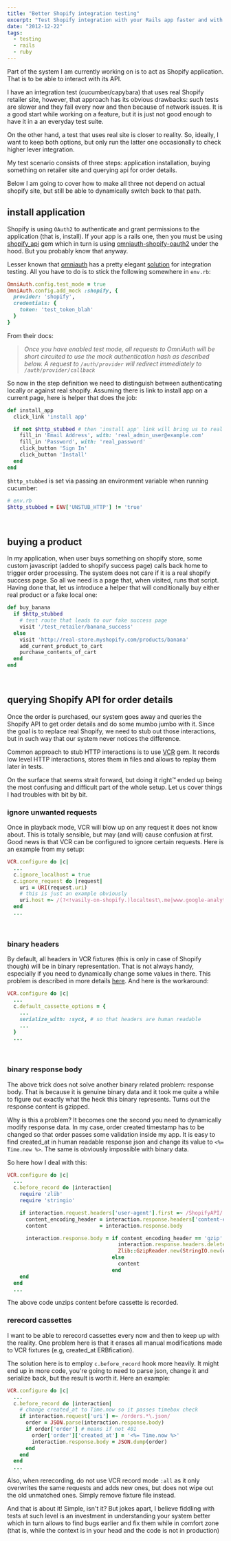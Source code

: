 ```yaml
---
title: "Better Shopify integration testing"
excerpt: "Test Shopify integration with your Rails app faster and with more confidence."
date: "2012-12-22"
tags:
  - testing
  - rails
  - ruby
---
```


Part of the system I am currently working on is to act as Shopify application. That is to be able to interact with its API.

I have an integration test (cucumber/capybara) that uses real Shopify retailer site, however, that approach has its obvious drawbacks: such tests are slower and they fail every now and then because of network issues. It is a good start while working on a feature, but it is just not good enough to have it in a an everyday test suite.

On the other hand, a test that uses real site is closer to reality. So, ideally, I want to keep both options, but only run the latter one occasionally to check higher lever integration.

My test scenario consists of three steps: application installation, buying something on retailer site and querying api for order details.

Below I am going to cover how to make all three not depend on actual shopify site, but still be able to dynamically switch back to that path.

## install application

Shopify is using `OAuth2` to authenticate and grant permissions to the application (that is, install). If your app is a rails one, then you must be using [shopify_api](https://github.com/Shopify/shopify_api) gem which in turn is using [omniauth-shopify-oauth2](https://github.com/Shopify/omniauth-shopify-oauth2) under the hood. But you probably know that anyway.

Lesser known that [omniauth](https://github.com/intridea/omniauth) has a pretty elegant [solution](https://github.com/intridea/omniauth/wiki/Integration-Testing) for integration testing. All you have to do is to stick the following somewhere in `env.rb`:

```ruby
OmniAuth.config.test_mode = true
OmniAuth.config.add_mock :shopify, {
  provider: 'shopify',
  credentials: {
    token: 'test_token_blah'
  }
}
```

From their docs:

> _Once you have enabled test mode, all requests to OmniAuth will be short circuited to use the mock authentication hash as described below. A request to `/auth/provider` will redirect immediately to `/auth/provider/callback`_

So now in the step definition we need to distinguish between authenticating locally or against real shopify. Assuming there is link to install app on a current page, here is helper that does the job:

```ruby
def install_app
  click_link 'install app'

  if not $http_stubbed # then 'install app' link will bring us to real shopify site admin area
    fill_in 'Email Address', with: 'real_admin_user@example.com'
    fill_in 'Password', with: 'real_password'
    click_button 'Sign In'
    click_button 'Install'
  end
end
```

`$http_stubbed` is set via passing an environment variable when running cucumber:

```ruby
# env.rb
$http_stubbed = ENV['UNSTUB_HTTP'] != 'true'
```

&nbsp;

##  buying a product

In my application, when user buys something on shopify store, some custom javascript (added to shopify success page) calls back home to trigger order processing. The system does not care if it is a real shopify success page. So all we need is a page that, when visited, runs that script. Having done that, let us introduce a helper that will conditionally buy either real product or a fake local one:

```ruby
def buy_banana
  if $http_stubbed
    # test route that leads to our fake success page
    visit '/test_retailer/banana_success'
  else
    visit 'http://real-store.myshopify.com/products/banana'
    add_current_product_to_cart
    purchase_contents_of_cart
  end
end
```

&nbsp;
## querying Shopify API for order details

Once the order is purchased, our system goes away and queries the Shopify API to get order details and do some mumbo jumbo with it. Since the goal is to replace real Shopify, we need to stub out those interactions, but in such way that our system never notices the difference.

Common approach to stub HTTP interactions is to use [VCR](https://github.com/myronmarston/vcr) gem. It records low level HTTP interactions, stores them in files and allows to replay them later in tests.

On the surface that seems strait forward, but doing it right™ ended up being the most confusing and difficult part of the whole setup. Let us cover things I had troubles with bit by bit.

### ignore unwanted requests

Once in playback mode, VCR will blow up on any request it does not know about. This is totally sensible, but may (and will) cause confusion at first. Good news is that VCR can be configured to ignore certain requests. Here is an example from my setup:

```ruby
VCR.configure do |c|
  ...
  c.ignore_localhost = true
  c.ignore_request do |request|
    uri = URI(request.uri)
    # this is just an example obviously
    uri.host =~ /(?<!vasily-on-shopify.)localtest\.me|www.google-analytics.com/
  end
  ...
```

&nbsp;
### binary headers

By default, all headers in VCR fixtures (this is only in case of Shopify though) will be in binary representation. That is not always handy, especially if you need to dynamically change some values in there. This problem is described in more details [here](https://groups.google.com/forum/?fromgroups=#!topic/vcr-ruby/2sKrJa86ktU). And here is the workaround:

```ruby
VCR.configure do |c|
  ...
  c.default_cassette_options = {
    ...
    serialize_with: :syck, # so that headers are human readable
    ...
  }
  ...
```

&nbsp;
### binary response body

The above trick does not solve another binary related problem: response body. That is because it is genuine binary data and it took me quite a while to figure out exactly what the heck this binary represents. Turns out the response content is gzipped.

Why is this a problem? It becomes one the second you need to dynamically modify response data. In my case, order created timestamp has to be changed so that order passes some validation inside my app. It is easy to find created_at in human readable response json and change its value to `<%= Time.now %>`. The same is obviously impossible with binary data.

So here how I deal with this:

```ruby
VCR.configure do |c|
  ...
  c.before_record do |interaction|
    require 'zlib'
    require 'stringio'

    if interaction.request.headers['user-agent'].first =~ /ShopifyAPI/
      content_encoding_header = interaction.response.headers['content-encoding'].first
      content                 = interaction.response.body

      interaction.response.body = if content_encoding_header == 'gzip'
                                    interaction.response.headers.delete 'content-encoding'
                                    Zlib::GzipReader.new(StringIO.new(content)).read
                                  else
                                    content
                                  end
    end
  end
  ...
```

The above code unzips content before cassette is recorded.

### rerecord cassettes

I want to be able to rerecord cassettes every now and then to keep up with the reality. One problem here is that it erases all manual modifications made to VCR fixtures (e.g, created_at ERBfication).

The solution here is to employ `c.before_record` hook more heavily. It might end up in more code, you're going to need to parse json, change it and serialize back, but the result is worth it. Here an example:

```ruby
VCR.configure do |c|
  ...
  c.before_record do |interaction|
    # change created_at to Time.now so it passes timebox check
    if interaction.request['uri'] =~ /orders.*\.json/
      order = JSON.parse(interaction.response.body)
      if order['order'] # means if not 401
        order['order']['created_at'] = '<%= Time.now %>'
        interaction.response.body = JSON.dump(order)
      end
    end
  end
  ...
```

Also, when rerecording, do not use VCR record mode `:all` as it only overwrites the same requests and adds new ones, but does not wipe out the old unmatched ones. Simply remove fixture file instead.

And that is about it! Simple, isn't it? But jokes apart, I believe fiddling with tests at such level is an investment in understanding your system better which in turn allows to find bugs earlier and fix them while in comfort zone (that is, while the context is in your head and the code is not in production)
